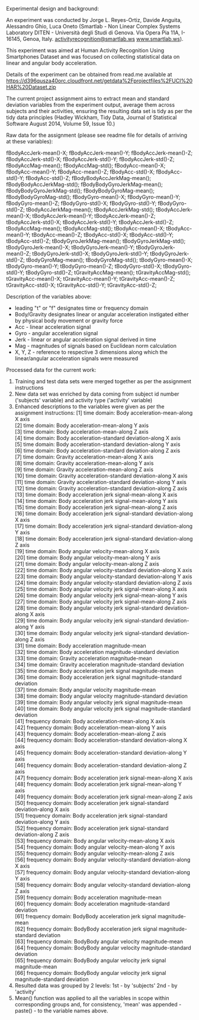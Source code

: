Experimental design and background: 

An experiment was conducted by Jorge L. Reyes-Ortiz, Davide Anguita, Alessandro Ghio, Luca Oneto (Smartlab - Non Linear Complex Systems Laboratory
DITEN - Università degli Studi di Genova.
Via Opera Pia 11A, I-16145, Genoa, Italy.
activityrecognition@smartlab.ws
www.smartlab.ws).

This experiment was aimed at Human Activity Recognition Using Smartphones Dataset and was focused on collecting statistical data on linear and angular body acceleration. 

Details of the experiment can be obtained from read.me available at 
https://d396qusza40orc.cloudfront.net/getdata%2Fprojectfiles%2FUCI%20HAR%20Dataset.zip

The current project assignment aims to extract mean and standard deviation variables from the experiment output, average them across subjects and their activities, ensuring the resulting data set is tidy as per the tidy data principles (Hadley Wickham, Tidy Data, Journal of Statistical Software August 2014, Volume 59, Issue 10.) 

Raw data for the assignment (please see readme file for details of arriving at these variables): 

 fBodyAccJerk-mean()-X; fBodyAccJerk-mean()-Y; fBodyAccJerk-mean()-Z; fBodyAccJerk-std()-X; fBodyAccJerk-std()-Y; fBodyAccJerk-std()-Z; fBodyAccMag-mean(); fBodyAccMag-std(); fBodyAcc-mean()-X; fBodyAcc-mean()-Y; fBodyAcc-mean()-Z; fBodyAcc-std()-X; fBodyAcc-std()-Y; fBodyAcc-std()-Z; fBodyBodyAccJerkMag-mean(); fBodyBodyAccJerkMag-std(); fBodyBodyGyroJerkMag-mean(); fBodyBodyGyroJerkMag-std(); fBodyBodyGyroMag-mean(); fBodyBodyGyroMag-std(); fBodyGyro-mean()-X; fBodyGyro-mean()-Y; fBodyGyro-mean()-Z; fBodyGyro-std()-X; fBodyGyro-std()-Y; fBodyGyro-std()-Z; tBodyAccJerkMag-mean(); tBodyAccJerkMag-std(); tBodyAccJerk-mean()-X; tBodyAccJerk-mean()-Y; tBodyAccJerk-mean()-Z; tBodyAccJerk-std()-X; tBodyAccJerk-std()-Y; tBodyAccJerk-std()-Z; tBodyAccMag-mean(); tBodyAccMag-std(); tBodyAcc-mean()-X; tBodyAcc-mean()-Y; tBodyAcc-mean()-Z; tBodyAcc-std()-X; tBodyAcc-std()-Y; tBodyAcc-std()-Z; tBodyGyroJerkMag-mean(); tBodyGyroJerkMag-std(); tBodyGyroJerk-mean()-X; tBodyGyroJerk-mean()-Y; tBodyGyroJerk-mean()-Z; tBodyGyroJerk-std()-X; tBodyGyroJerk-std()-Y; tBodyGyroJerk-std()-Z; tBodyGyroMag-mean(); tBodyGyroMag-std(); tBodyGyro-mean()-X; tBodyGyro-mean()-Y; tBodyGyro-mean()-Z; tBodyGyro-std()-X; tBodyGyro-std()-Y; tBodyGyro-std()-Z; tGravityAccMag-mean(); tGravityAccMag-std(); tGravityAcc-mean()-X; tGravityAcc-mean()-Y; tGravityAcc-mean()-Z; tGravityAcc-std()-X; tGravityAcc-std()-Y; tGravityAcc-std()-Z;

Description of the variables above:
- leading "t" or "f" designates time or frequency domain
- Body/Gravity designates linear or angular acceleration instigated either by physical body movement or gravity force
- Acc - linear acceleration signal
- Gyro - angular acceleration signal
- Jerk - linear or angular acceleration signal derived in time
- Mag - magnitudes of signals based on Euclidean norm calculation
- X, Y, Z - reference to respective 3 dimensions along which the linear/angular acceleration signals were measured

Processed data for the current work:
1) Training and test data sets were merged together as per the assignment instructions
2) New data set was enriched by data coming from subject id number ('subjects' variable) and activity type ('activity' variable)
3) Enhanced descriptions to the variables were given as per the assignment instructions:
 [1] time domain: Body acceleration-mean-along X axis                                    
 [2] time domain: Body acceleration-mean-along Y axis                                    
 [3] time domain: Body acceleration-mean-along Z axis                                    
 [4] time domain: Body acceleration-standard deviation-along X axis                      
 [5] time domain: Body acceleration-standard deviation-along Y axis                      
 [6] time domain: Body acceleration-standard deviation-along Z axis                      
 [7] time domain: Gravity acceleration-mean-along X axis                                 
 [8] time domain: Gravity acceleration-mean-along Y axis                                 
 [9] time domain: Gravity acceleration-mean-along Z axis                                 
[10] time domain: Gravity acceleration-standard deviation-along X axis                   
[11] time domain: Gravity acceleration-standard deviation-along Y axis                   
[12] time domain: Gravity acceleration-standard deviation-along Z axis                   
[13] time domain: Body acceleration jerk signal-mean-along X axis                        
[14] time domain: Body acceleration jerk signal-mean-along Y axis                        
[15] time domain: Body acceleration jerk signal-mean-along Z axis                        
[16] time domain: Body acceleration jerk signal-standard deviation-along X axis          
[17] time domain: Body acceleration jerk signal-standard deviation-along Y axis          
[18] time domain: Body acceleration jerk signal-standard deviation-along Z axis          
[19] time domain: Body angular velocity-mean-along X axis                                
[20] time domain: Body angular velocity-mean-along Y axis                                
[21] time domain: Body angular velocity-mean-along Z axis                                
[22] time domain: Body angular velocity-standard deviation-along X axis                  
[23] time domain: Body angular velocity-standard deviation-along Y axis                  
[24] time domain: Body angular velocity-standard deviation-along Z axis                  
[25] time domain: Body angular velocity jerk signal-mean-along X axis                    
[26] time domain: Body angular velocity jerk signal-mean-along Y axis                    
[27] time domain: Body angular velocity jerk signal-mean-along Z axis                    
[28] time domain: Body angular velocity jerk signal-standard deviation-along X axis      
[29] time domain: Body angular velocity jerk signal-standard deviation-along Y axis      
[30] time domain: Body angular velocity jerk signal-standard deviation-along Z axis      
[31] time domain: Body acceleration magnitude-mean                                       
[32] time domain: Body acceleration magnitude-standard deviation                         
[33] time domain: Gravity acceleration magnitude-mean                                    
[34] time domain: Gravity acceleration magnitude-standard deviation                      
[35] time domain: Body acceleration jerk signal magnitude-mean                           
[36] time domain: Body acceleration jerk signal magnitude-standard deviation             
[37] time domain: Body angular velocity magnitude-mean                                   
[38] time domain: Body angular velocity magnitude-standard deviation                     
[39] time domain: Body angular velocity jerk signal magnitude-mean                       
[40] time domain: Body angular velocity jerk signal magnitude-standard deviation         
[41] frequency domain: Body acceleration-mean-along X axis                               
[42] frequency domain: Body acceleration-mean-along Y axis                               
[43] frequency domain: Body acceleration-mean-along Z axis                               
[44] frequency domain: Body acceleration-standard deviation-along X axis                 
[45] frequency domain: Body acceleration-standard deviation-along Y axis                 
[46] frequency domain: Body acceleration-standard deviation-along Z axis                 
[47] frequency domain: Body acceleration jerk signal-mean-along X axis                   
[48] frequency domain: Body acceleration jerk signal-mean-along Y axis                   
[49] frequency domain: Body acceleration jerk signal-mean-along Z axis                   
[50] frequency domain: Body acceleration jerk signal-standard deviation-along X axis     
[51] frequency domain: Body acceleration jerk signal-standard deviation-along Y axis     
[52] frequency domain: Body acceleration jerk signal-standard deviation-along Z axis     
[53] frequency domain: Body angular velocity-mean-along X axis                           
[54] frequency domain: Body angular velocity-mean-along Y axis                           
[55] frequency domain: Body angular velocity-mean-along Z axis                           
[56] frequency domain: Body angular velocity-standard deviation-along X axis             
[57] frequency domain: Body angular velocity-standard deviation-along Y axis             
[58] frequency domain: Body angular velocity-standard deviation-along Z axis             
[59] frequency domain: Body acceleration magnitude-mean                                  
[60] frequency domain: Body acceleration magnitude-standard deviation                    
[61] frequency domain: BodyBody acceleration jerk signal magnitude-mean                  
[62] frequency domain: BodyBody acceleration jerk signal magnitude-standard deviation    
[63] frequency domain: BodyBody angular velocity magnitude-mean                          
[64] frequency domain: BodyBody angular velocity magnitude-standard deviation            
[65] frequency domain: BodyBody angular velocity jerk signal magnitude-mean              
[66] frequency domain: BodyBody angular velocity jerk signal magnitude-standard deviation
4) Resulted data was grouped by 2 levels: 1st - by 'subjects' 2nd - by 'activity' 
5) Mean() function was applied to all the variables in scope within corresponding groups and, for consistency, 'mean' was appended - paste() - to the variable names above.
